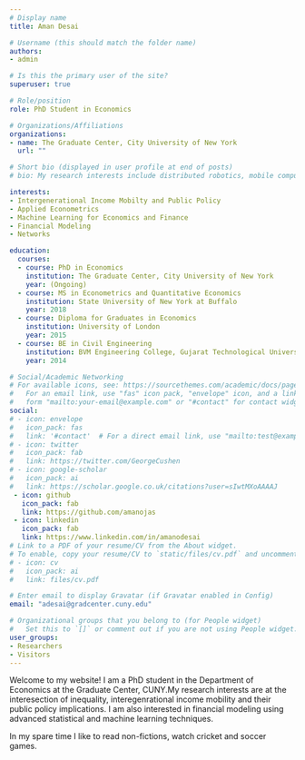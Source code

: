 ```yaml
---
# Display name
title: Aman Desai

# Username (this should match the folder name)
authors:
- admin

# Is this the primary user of the site?
superuser: true

# Role/position
role: PhD Student in Economics

# Organizations/Affiliations
organizations:
- name: The Graduate Center, City University of New York
  url: ""

# Short bio (displayed in user profile at end of posts)
# bio: My research interests include distributed robotics, mobile computing and programmable matter.

interests:
- Intergenerational Income Mobilty and Public Policy
- Applied Econometrics
- Machine Learning for Economics and Finance
- Financial Modeling
- Networks

education:
  courses:
  - course: PhD in Economics
    institution: The Graduate Center, City University of New York 
    year: (Ongoing)
  - course: MS in Econometrics and Quantitative Economics
    institution: State University of New York at Buffalo
    year: 2018
  - course: Diploma for Graduates in Economics
    institution: University of London
    year: 2015  
  - course: BE in Civil Engineering
    institution: BVM Engineering College, Gujarat Technological University
    year: 2014

# Social/Academic Networking
# For available icons, see: https://sourcethemes.com/academic/docs/page-builder/#icons
#   For an email link, use "fas" icon pack, "envelope" icon, and a link in the
#   form "mailto:your-email@example.com" or "#contact" for contact widget.
social:
# - icon: envelope
#   icon_pack: fas
#   link: '#contact'  # For a direct email link, use "mailto:test@example.org".
# - icon: twitter
#   icon_pack: fab
#   link: https://twitter.com/GeorgeCushen
# - icon: google-scholar
#   icon_pack: ai
#   link: https://scholar.google.co.uk/citations?user=sIwtMXoAAAAJ
 - icon: github
   icon_pack: fab
   link: https://github.com/amanojas
 - icon: linkedin
   icon_pack: fab
   link: https://www.linkedin.com/in/amanodesai   
# Link to a PDF of your resume/CV from the About widget.
# To enable, copy your resume/CV to `static/files/cv.pdf` and uncomment the lines below.
# - icon: cv
#   icon_pack: ai
#   link: files/cv.pdf

# Enter email to display Gravatar (if Gravatar enabled in Config)
email: "adesai@gradcenter.cuny.edu"

# Organizational groups that you belong to (for People widget)
#   Set this to `[]` or comment out if you are not using People widget.
user_groups:
- Researchers
- Visitors
---
```


Welcome to my website! I am a PhD student in the Department of Economics at the Graduate Center, CUNY.My research interests are at the interesection of inequality, interegenrational income mobility and their public policy implications. I am also interested in financial modeling using advanced statistical and machine learning techniques. 

In my spare time I like to read non-fictions, watch cricket and soccer games.